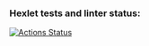 ### Hexlet tests and linter status:
[![Actions Status](https://github.com/super-gr0ver/frontend-project-46/workflows/hexlet-check/badge.svg)](https://github.com/super-gr0ver/frontend-project-46/actions)